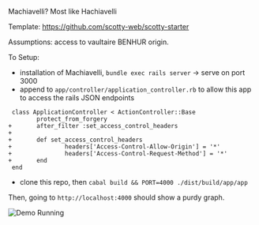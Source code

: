 Machiavelli? Most like Hachiavelli

Template: https://github.com/scotty-web/scotty-starter

Assumptions: access to vaultaire BENHUR origin.

To Setup: 
 - installation of Machiavelli, `bundle exec rails server` -> serve on port 3000
 - append to `app/controller/application_controller.rb` to allow this app to access the rails JSON endpoints
```
 class ApplicationController < ActionController::Base
        protect_from_forgery
+       after_filter :set_access_control_headers
+
+       def set_access_control_headers 
+               headers['Access-Control-Allow-Origin'] = '*' 
+               headers['Access-Control-Request-Method'] = '*' 
+       end
 end
```

 - clone this repo, then `cabal build && PORT=4000 ./dist/build/app/app`

Then, going to `http://localhost:4000` should show a purdy graph.

![Demo Running](http://glasnt.beta.anchortrove.com/i/16ef18.png)
